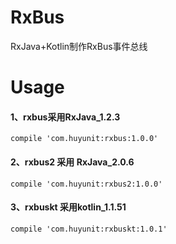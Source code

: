 # RxBus
RxJava+Kotlin制作RxBus事件总线


# Usage

#### 1、rxbus采用RxJava_1.2.3

    compile 'com.huyunit:rxbus:1.0.0'
    
#### 2、rxbus2 采用 RxJava_2.0.6

    compile 'com.huyunit:rxbus2:1.0.0'
    
#### 3、rxbuskt 采用kotlin_1.1.51
    
    compile 'com.huyunit:rxbuskt:1.0.1'